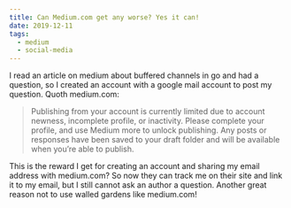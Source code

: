 ```yaml
---
title: Can Medium.com get any worse? Yes it can!
date: 2019-12-11
tags:
  - medium
  - social-media
---
```


I read an article on medium about buffered channels in go and had a question, so I created an account with a google mail account to post my question. Quoth medium.com:

> Publishing from your account is currently limited due to account newness, incomplete profile, or inactivity. Please complete your profile, and use Medium more to unlock publishing. Any posts or responses have been saved to your draft folder and will be available when you’re able to publish.

This is the reward I get for creating an account and sharing my email address with medium.com? So now they can track me on their site and link it to my email, but I still cannot ask an author a question. Another great reason not to use walled gardens like medium.com!
